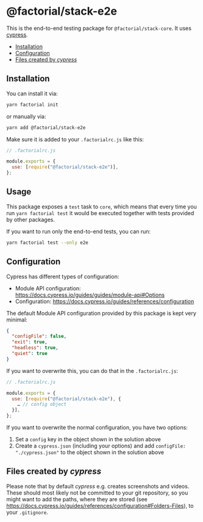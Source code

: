 # @factorial/stack-e2e

This is the end-to-end testing package for `@factorial/stack-core`. It uses [cypress](https://www.npmjs.com/package/cypress).

- [Installation](#installation)
- [Configuration](#configuration)
- [Files created by _cypress_](#files-created-by-cypress)

## Installation

You can install it via:

```bash
yarn factorial init
```

or manually via:

```bash
yarn add @factorial/stack-e2e
```

Make sure it is added to your `.factorialrc.js` like this:

```js
// .factorialrc.js

module.exports = {
  use: [require("@factorial/stack-e2e")],
};
```

## Usage

This package exposes a `test` task to `core`, which means that every time you run `yarn factorial test` it would be executed together with tests provided by other packages.

If you want to run only the end-to-end tests, you can run:

```bash
yarn factorial test --only e2e
```

## Configuration

Cypress has different types of configuration:

- Module API configuration: https://docs.cypress.io/guides/guides/module-api#Options
- Configuration: https://docs.cypress.io/guides/references/configuration

The default Module API configuration provided by this package is kept very minimal:

```json
{
  "configFile": false,
  "exit": true,
  "headless": true,
  "quiet": true
}
```

If you want to overwrite this, you can do that in the `.factorialrc.js`:

```js
// .factorialrc.js

module.exports = {
  use: [require("@factorial/stack-e2e"), {
    … // config object
  }],
};
```

If you want to overwrite the normal configuration, you have two options:

1. Set a `config` key in the object shown in the solution above
2. Create a `cypress.json` (including your options) and add `configFile: "./cypress.json"` to the object shown in the solution above

## Files created by _cypress_

Please note that by default _cypress_ e.g. creates screenshots and videos. These should most likely not be committed to your git repository, so you might want to add the paths, where they are stored (see https://docs.cypress.io/guides/references/configuration#Folders-Files), to your `.gitignore`.
